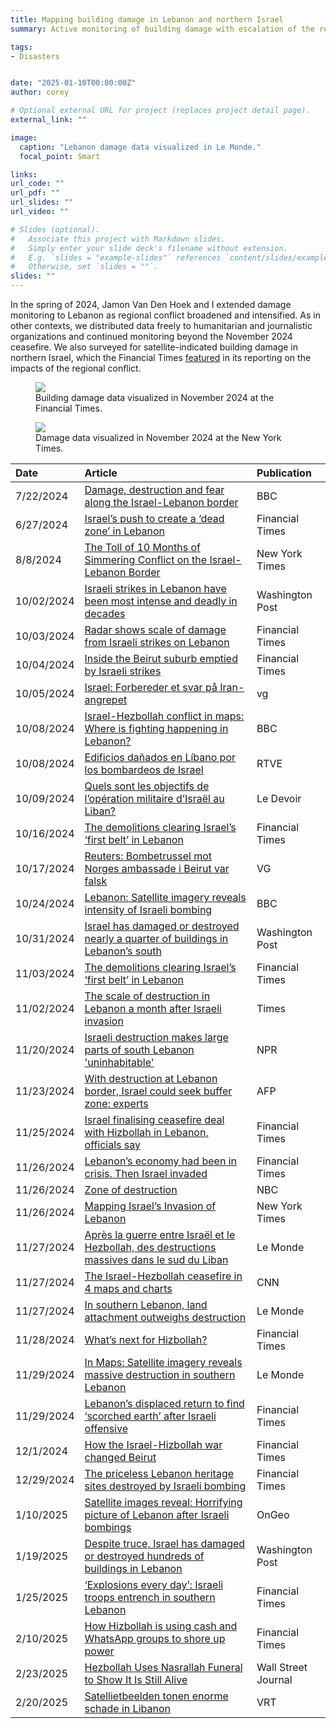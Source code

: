 ```yaml
---
title: Mapping building damage in Lebanon and northern Israel
summary: Active monitoring of building damage with escalation of the regional conflict.

tags:
- Disasters


date: "2025-01-10T00:00:00Z"
author: corey

# Optional external URL for project (replaces project detail page).
external_link: ""

image:
  caption: "Lebanon damage data visualized in Le Monde."
  focal_point: Smart

links:
url_code: ""
url_pdf: ""
url_slides: ""
url_video: ""

# Slides (optional).
#   Associate this project with Markdown slides.
#   Simply enter your slide deck's filename without extension.
#   E.g. `slides = "example-slides"` references `content/slides/example-slides.md`.
#   Otherwise, set `slides = ""`.
slides: ""
---
```


In the spring of 2024, Jamon Van Den Hoek and I extended damage monitoring to Lebanon as regional conflict broadened and intensified. As in other contexts, we distributed data freely to humanitarian and journalistic organizations and continued monitoring beyond the November 2024 ceasefire. We also surveyed for satellite-indicated building damage in northern Israel, which the Financial Times [featured](https://www.ft.com/content/b78d2ec2-382b-4389-90d9-5ca6dcdb003b) in its reporting on the impacts of the regional conflict.

<figure>
<img class="special-img-class" src="/img/lbn_damage_ft.png"/>

<figcaption>Building damage data visualized in November 2024 at the Financial Times.</figcaption>
</figure>

<figure>
<img class="special-img-class" src="/img/lbn_damage_nyt.png"/>

<figcaption>Damage data visualized in November 2024 at the New York Times.</figcaption>
</figure>



| Date       | Article                                                                                        | Publication                 |
|:-----------|:---------------------------------------------------------------------------------------------|:--------------------|
| 7/22/2024  | [Damage, destruction and fear along the Israel-Lebanon border](https://www.bbc.com/news/articles/cv2gj544x65o)                                 | BBC                 |
| 6/27/2024  | [Israel’s push to create a ‘dead zone’ in Lebanon](https://www.ft.com/content/9b4c3cab-13b6-4195-a496-555c7a1db15b)                                             | Financial Times     |
| 8/8/2024   | [The Toll of 10 Months of Simmering Conflict on the Israel-Lebanon Border](https://www.nytimes.com/interactive/2024/08/08/world/middleeast/israel-lebanon-destruction.html)                     | New York Times      |
| 10/02/2024 | [Israeli strikes in Lebanon have been most intense and deadly in decades](https://www.washingtonpost.com/world/2024/10/02/israeli-strikes-lebanon-deadliest/)                      | Washington Post     |
| 10/03/2024 | [Radar shows scale of damage from Israeli strikes on Lebanon](https://www.ft.com/content/e646b893-e793-4053-81ba-50b6fded62e8)                                  | Financial Times     |
| 10/04/2024 | [Inside the Beirut suburb emptied by Israeli strikes](https://www.ft.com/content/3862fa99-d9f2-4832-859a-91319719ec7f)                                          | Financial Times     |
| 10/05/2024 | [Israel: Forbereder et svar på Iran-angrepet](https://www.vg.no/nyheter/i/QMjVmq/israel-forbereder-et-svar-paa-iran-angrepet)                                                  | vg                  |
| 10/08/2024 | [Israel-Hezbollah conflict in maps: Where is fighting happening in Lebanon?](https://www.bbc.com/news/articles/c9vp7dg3ml1o)                   | BBC                 |
| 10/08/2024 | [Edificios dañados en Líbano por los bombardeos de Israel](https://www.rtve.es/noticias/20241008/conflicto-israel-iran-invasion-libano-directo/16278263.shtml)                                     | RTVE                |
| 10/09/2024 | [Quels sont les objectifs de l’opération militaire d’Israël au Liban?](https://www.ledevoir.com/monde/moyen-orient/821400/quels-sont-objectifs-operation-militaire-israel-liban)                         | Le Devoir           |
| 10/16/2024 | [The demolitions clearing Israel’s ‘first belt’ in Lebanon](https://www.ft.com/content/7e686cbb-8326-4464-b605-0dd9b7a46228)                                    | Financial Times     |
| 10/17/2024 | [Reuters: Bombetrussel mot Norges ambassade i Beirut var falsk](https://www.vg.no/nyheter/i/pPrjj1/israel-varsler-nye-angrep-i-libanon)                                | VG                  |
| 10/24/2024 | [Lebanon: Satellite imagery reveals intensity of Israeli bombing](https://www.bbc.com/news/articles/cvgx3zjvjg3o)                              | BBC                 |
| 10/31/2024 | [Israel has damaged or destroyed nearly a quarter of buildings in Lebanon’s south](https://www.washingtonpost.com/world/2024/10/31/israel-war-lebanon-south-destruction/)             | Washington Post     |
| 11/03/2024 | [The demolitions clearing Israel’s ‘first belt’ in Lebanon](https://www.ft.com/content/92b4a83a-c5cf-4354-93e7-645f92e74fbb)                                    | Financial Times     |
| 11/02/2024 | [The scale of destruction in Lebanon a month after Israeli invasion](https://www.thetimes.com/article/2e2ddd59-9366-4634-acc0-2e4093b28acc?shareToken=d1f67aed00230c8f3fc249a32bba00c1)                           | Times               |
| 11/20/2024 | [Israeli destruction makes large parts of south Lebanon 'uninhabitable'](https://www.npr.org/2024/11/20/nx-s1-5194454/israeli-destruction-makes-large-parts-of-south-lebanon-uninhabitable)                       | NPR                 |
| 11/23/2024 | [With destruction at Lebanon border, Israel could seek buffer zone: experts](https://www.france24.com/en/live-news/20241124-with-destruction-at-lebanon-border-israel-could-seek-buffer-zone-experts)                   | AFP                 |
| 11/25/2024 | [Israel finalising ceasefire deal with Hizbollah in Lebanon, officials say](https://www.ft.com/content/6df21354-aa14-425f-8f02-f53c9b129d5c)                    | Financial Times     |
| 11/26/2024 | [Lebanon’s economy had been in crisis. Then Israel invaded](https://www.ft.com/content/3d0177be-4227-471e-bb75-99ebcd105566)                                    | Financial Times     |
| 11/26/2024 | [Zone of destruction](https://www.nbcnews.com/specials/zone-destruction-israel-southern-lebanon-towns-idf/)                                                                          | NBC                 |
| 11/26/2024 | [Mapping Israel’s Invasion of Lebanon](https://www.nytimes.com/article/israel-lebanon-invasion-map.html?smid=nytcore-ios-share&referringSource=articleShare&sgrp=c-cb)                                                         | New York Times      |
| 11/27/2024 | [Après la guerre entre Israël et le Hezbollah, des destructions massives dans le sud du Liban](https://www.lemonde.fr/international/article/2024/11/27/la-frontiere-sud-du-liban-soumise-a-la-tactique-israelienne-de-la-terre-brulee_6417048_3210.html) | Le Monde            |
| 11/27/2024 | [The Israel-Hezbollah ceasefire in 4 maps and charts](https://www.cnn.com/2024/11/27/middleeast/visual-guide-map-israel-hezbollahs-ceasefire-intl-dg/index.html?iid=cnn-mobile-app)                                          | CNN                 |
| 11/27/2024 | [In southern Lebanon, land attachment outweighs destruction](https://www.lemonde.fr/en/international/article/2024/11/28/in-southern-lebanon-land-attachment-outweighs-destruction_6734448_4.html)                                   | Le Monde            |
| 11/28/2024 | [What’s next for Hizbollah?](https://www.ft.com/content/bd55d8eb-6353-4383-8c1d-d97819a432b9)                                                                   | Financial Times     |
| 11/29/2024 | [In Maps: Satellite imagery reveals massive destruction in southern Lebanon](https://www.lemonde.fr/en/international/article/2024/11/29/in-maps-satellite-imagery-reveals-massive-destruction-in-southern-lebanon_6734520_4.html)                   | Le Monde            |
| 11/29/2024 | [Lebanon’s displaced return to find ‘scorched earth’ after Israeli offensive](https://www.ft.com/content/80d18e3b-8a7a-4f4d-8125-fed20790bb7d)                  | Financial Times     |
| 12/1/2024  | [How the Israel-Hizbollah war changed Beirut](https://www.ft.com/content/b07407c8-3b7d-4ad6-9e20-aa0d5536aba7)                                                  | Financial Times     |
| 12/29/2024 | [The priceless Lebanon heritage sites destroyed by Israeli bombing](https://on.ft.com/40eQdeX)                                                                | Financial Times     |
| 1/10/2025  | [Satellite images reveal: Horrifying picture of Lebanon after Israeli bombings](https://ongeo-intelligence.com/blog/lebanon-satellite-bombing-destruction)                | OnGeo               |
| 1/19/2025  | [Despite truce, Israel has damaged or destroyed hundreds of buildings in Lebanon](https://www.washingtonpost.com/world/2025/01/19/lebanon-ceasefire-israel-destruction/)                                                                    | Washington Post     |
| 1/25/2025  | [‘Explosions every day’: Israeli troops entrench in southern Lebanon](https://www.ft.com/content/da19b07e-6be6-4afd-b700-12cab3899435)                          | Financial Times     |
| 2/10/2025  | [How Hizbollah is using cash and WhatsApp groups to shore up power](https://www.ft.com/content/6f67322f-bd89-4e50-873c-b8ed576cbd4d)                          | Financial Times     |
| 2/23/2025  | [Hezbollah Uses Nasrallah Funeral to Show It Is Still Alive](https://www.wsj.com/world/middle-east/hassan-nasrallah-funeral-hezbollah-c6e34a1f)                                                                        | Wall Street Journal |
| 2/20/2025  | [Satellietbeelden tonen enorme schade in Libanon](https://www.vrt.be/vrtnws/nl/embed/2025/02/19/satellietbeelden-tonen-enorme-schade-in-libanon/)                                              | VRT                 |
